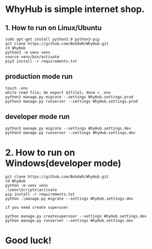 # WhyHub is simple internet shop.

## 1. How to run on Linux/Ubuntu

    sudo apt-get install python3.9 python3-pip
    git clone https://github.com/BohdaR/WhyHub.git
    cd WhyHub
    python3 -m venv venv
    source venv/bin/activate
    pip3 install -r requirements.txt
    

## production mode run

    touch .env
    while read file; do export ${file}; done < .env
    python3 manage.py migrate --settings WhyHub.settings.prod
    python3 manage.py runserver --settings WhyHub.settings.prod

## developer mode run
    
    python3 manage.py migrate --settings WhyHub.settings.dev
    python3 manage.py runserver --settings WhyHub.settings.dev
    
# 2. How to run on Windows(developer mode)

    git clone https://github.com/BohdaR/WhyHub.git
    cd WhyHub
    python -m venv venv
    .\venv\Scripts\activate
    pip install -r requirements.txt
    python .\manage.py migrate --settings WhyHub.settings.dev

    if you need create superuser

    python manage.py createsuperuser --settings WhyHub.settings.dev
    python manage.py runserver --settings WhyHub.settings.dev


# Good luck!
